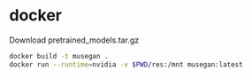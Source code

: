 # docker

Download pretrained_models.tar.gz

```bash
docker build -t musegan .
docker run --runtime=nvidia -v $PWD/res:/mnt musegan:latest
```
